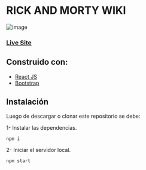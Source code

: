 # RICK AND MORTY WIKI

![image](https://i.ibb.co/vw3NVrz/Dise-o-sin-t-tulo-2.jpg)

### [Live Site](https://serene-wilson-f83f3e.netlify.app/)

## Construido con:

- [React JS](https://es.reactjs.org)
- [Bootstrap ](https://getbootstrap.com/docs/5.1/getting-started/introduction/)

## Instalación

Luego de descargar o clonar este repositorio se debe:

1- Instalar las dependencias.

```
npm i
```

2- Iniciar el servidor local.

```
npm start
```
